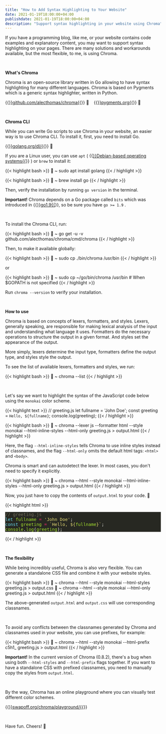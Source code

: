 ```yaml
---
title: "How to Add Syntax Highlighting to Your Website"
date: 2021-01-19T18:00:00+04:00
publishdate: 2021-01-19T18:00:00+04:00
description: "Support syntax highlighting in your website using Chroma"
---
```


If you have a programming blog, like me, or your website contains code examples and explanatory content, you may want to support syntax highlighting on your pages. There are many solutions and workarounds available, but the most flexible, to me, is using Chroma.

&nbsp;

**What's Chroma** 

Chroma is an open-source library written in Go allowing to have syntax highlighting for many different languages. Chroma is based on Pygments which is a generic syntax highlighter, written in Python.

{{<a href="https://github.com/alecthomas/chroma" target="_blank" rel="noopener noreferrer">}}github.com/alecthomas/chroma{{</a>}}&nbsp;🔗 &nbsp;&nbsp; {{<a href="https://pygments.org/" target="_blank" rel="noopener noreferrer">}}pygments.org{{</a>}}&nbsp;🔗

&nbsp;

**Chroma CLI**

While you can write Go scripts to use Chroma in your website, an easier way is to use Chroma CLI. To install it, first, you need to install Go.

{{<a href="https://golang.org/dl/" target="_blank" rel="noopener noreferrer">}}golang.org/dl/{{</a>}}&nbsp;🔗

If you are a Linux user, you can use `apt` (&nbsp;{{<a href="https://distrowatch.com/search.php?basedon=Debian" target="_blank" rel="noopener noreferrer">}}Debian-based operating systems{{</a>}}&nbsp;) or `brew` to install it:

{{< highlight bash >}}
🚀 ~ sudo apt install golang
{{< / highlight >}}

{{< highlight bash >}}
🚀 ~ brew install go
{{< / highlight >}}

Then, verify the installation by running `go version` in the terminal.

**Important!** Chroma depends on a Go package called `bits` which was introduced in {{<a href="https://golang.org/doc/go1.9#math-bits" target="_blank" rel="noopener noreferrer">}}go1.9{{</a>}}, so be sure you have `go >= 1.9` .

&nbsp;

To install the Chroma CLI, run:

{{< highlight bash >}}
🚀 ~ go get -u -v github.com/alecthomas/chroma/cmd/chroma
{{< / highlight >}}

Then, to make it available globally:

{{< highlight bash >}}
🚀 ~ sudo cp ./bin/chroma /usr/bin
{{< / highlight >}}

or

{{< highlight bash >}}
🚀 ~ sudo cp ~/go/bin/chroma /usr/bin # When $GOPATH is not specified
{{< / highlight >}}

Run `chroma --version` to verify your installation.

&nbsp;

**How to use**

Chroma is based on concepts of lexers, formatters, and styles. Lexers, generally speaking, are responsible for making lexical analysis of the input and understanding what language it uses. Formatters do the necessary operations to structure the output in a given format. And styles set the appearance of the output.

More simply, lexers determine the input type, formatters define the output type, and styles style the output.

To see the list of available lexers, formatters and styles, we run:

{{< highlight bash >}}
🚀 ~ chroma --list
{{< / highlight >}}

&nbsp;

Let's say we want to highlight the syntax of the JavaScript code below using the `monokai` color scheme.

{{< highlight text >}}
  // greeting.js
  let fullname = 'John Doe';
  const greeting = `Hello, ${fullname}`;
  console.log(greeting);
{{< / highlight >}}

{{< highlight bash >}}
🚀 ~ chroma --lexer js --formatter html --style monokai --html-inline-styles --html-only greeting.js > output.html 
{{< / highlight >}}

Here, the flag `--html-inline-styles` tells Chroma to use inline styles instead of classnames, and the flag `--html-only` omits the default html tags: `<html>` and `<body>`.

Chroma is smart and can autodetect the lexer. In most cases, you don't need to specify it explicitly.

{{< highlight bash >}}
🚀 ~ chroma --html --style monokai --html-inline-styles --html-only greeting.js > output.html 
{{< / highlight >}}

Now, you just have to copy the contents of `output.html` to your code. 🙂

{{< highlight html >}}
<pre style="color:#f8f8f2;background-color:#272822"><span style="color:#75715e">// greeting.js
</span><span style="color:#75715e"></span><span style="color:#66d9ef">let</span> <span style="color:#a6e22e">fullname</span> <span style="color:#f92672">=</span> <span style="color:#e6db74">&#39;John Doe&#39;</span>;
<span style="color:#66d9ef">const</span> <span style="color:#a6e22e">greeting</span> <span style="color:#f92672">=</span> <span style="color:#e6db74">`Hello, </span><span style="color:#e6db74">${</span><span style="color:#a6e22e">fullname</span><span style="color:#e6db74">}</span><span style="color:#e6db74">`</span>;
<span style="color:#a6e22e">console</span>.<span style="color:#a6e22e">log</span>(<span style="color:#a6e22e">greeting</span>);
</pre>
{{< / highlight >}}

&nbsp;

**The flexibility**

While being incredibly useful, Chroma is also very flexible. You can generate a standalone CSS file and combine it with your website styles.

{{< highlight bash >}}
🚀 ~ chroma --html --style monokai --html-styles greeting.js > output.css
🚀 ~ chroma --html --style monokai --html-only greeting.js > output.html 
{{< / highlight >}}

The above-generated `output.html` and `output.css` will use corresponding classnames.

&nbsp;

To avoid any conflicts between the classnames generated by Chroma and classnames used in your website, you can use prefixes, for example: 

{{< highlight bash >}}
🚀 ~ chroma --html --style monokai --html-prefix c5h1_ greeting.js > output.html 
{{< / highlight >}}

**Important!** In the current version of Chroma (0.8.2), there's a bug when using both `--html-styles` and `--html-prefix` flags together. If you want to have a standalone CSS with prefixed classnames, you need to manually copy the styles from `output.html`.

&nbsp;

By the way, Chroma has an online playground where you can visually test different color schemes.

{{<a href="https://swapoff.org/chroma/playground/" target="_blank" rel="noopener noreferrer">}}swapoff.org/chroma/playground/{{</a>}}

&nbsp;

Have fun. Cheers! 🍻